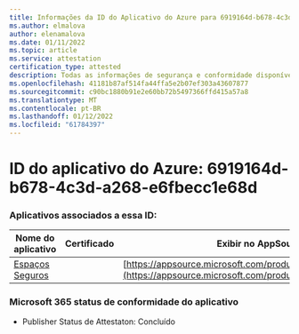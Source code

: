 ```yaml
---
title: Informações da ID do Aplicativo do Azure para 6919164d-b678-4c3d-a268-e6fbecc1e68d
ms.author: elmalova
author: elenamalova
ms.date: 01/11/2022
ms.topic: article
ms.service: attestation
certification_type: attested
description: Todas as informações de segurança e conformidade disponíveis para 6919164d-b678-4c3d-a268-e6fbecc1e68d.
ms.openlocfilehash: 41181b87af514fa44ffa5e2b07ef303a43607877
ms.sourcegitcommit: c90bc1880b91e2e60bb72b5497366ffd415a57a8
ms.translationtype: MT
ms.contentlocale: pt-BR
ms.lasthandoff: 01/12/2022
ms.locfileid: "61784397"
---
```

# <a name="azure-app-id-6919164d-b678-4c3d-a268-e6fbecc1e68d"></a>ID do aplicativo do Azure: 6919164d-b678-4c3d-a268-e6fbecc1e68d


### <a name="apps-associated-with-this-id"></a>Aplicativos associados a essa ID:
| **Nome do aplicativo** | **Certificado** | **Exibir no AppSource** |
|--------------|---------------|-----------------------|
| [ Espaços Seguros](https://docs.microsoft.com/microsoft-365-app-certification/forward/WA200002691) |  | [https://appsource.microsoft.com/product/office/WA200002691](https://appsource.microsoft.com/product/office/WA200002691) |

### <a name="microsoft-365-app-compliance-status"></a>Microsoft 365 status de conformidade do aplicativo
- Publisher Status de Attestaton: Concluído
